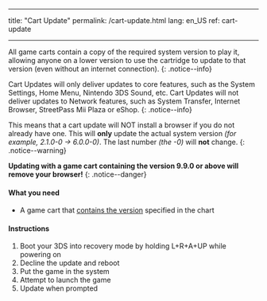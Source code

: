 * * *

title: "Cart Update" permalink: /cart-update.html lang: en_US ref: cart-update

* * *

All game carts contain a copy of the required system version to play it, allowing anyone on a lower version to use the cartridge to update to that version (even without an internet connection). {: .notice--info}

Cart Updates will only deliver updates to core features, such as the System Settings, Home Menu, Nintendo 3DS Sound, etc. Cart Updates will not deliver updates to Network features, such as System Transfer, Internet Browser, StreetPass Mii Plaza or eShop. {: .notice--info}

This means that a cart update will NOT install a browser if you do not already have one. This will **only** update the actual system version *(for example, 2.1.0-0 -> 6.0.0-0)*. The last number *(the -0)* will **not** change. {: .notice--warning}

**Updating with a game cart containing the version 9.9.0 or above will remove your browser!** {: .notice--danger}

#### What you need

* A game cart that [contains the version](http://www.3dsdb.com/) specified in the chart

#### Instructions

  1. Boot your 3DS into recovery mode by holding L+R+A+UP while powering on
  2. Decline the update and reboot
  3. Put the game in the system
  4. Attempt to launch the game
  5. Update when prompted